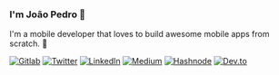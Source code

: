 ### I'm João Pedro 👋

I'm a mobile developer that loves to build awesome mobile apps from scratch. :raised_hands:


[![Gitlab](https://img.shields.io/badge/--gitlab?label=Gitlab&logo=Gitlab&style=social)](https://gitlab.com/joaoppedrosa)
[![Twitter](https://img.shields.io/badge/--twitter?label=Twitter&logo=Twitter&style=social)](https://twitter.com/joaoppedrosa18)
[![LinkedIn](https://img.shields.io/badge/--linkedin?label=LinkedIn&logo=LinkedIn&style=social)](https://www.linkedin.com/in/joaoppedrosa) 
[![Medium](https://img.shields.io/badge/--medium?label=Medium&logo=Medium&style=social)](https://medium.com/@joaoppedrosa)
[![Hashnode](https://img.shields.io/badge/--hashnode?label=Hashnode&logo=Hashnode&style=social)](https://joaoppedrosa.hashnode.dev/)
[![Dev.to](https://img.shields.io/badge/--devtoto?label=Dev.to&logo=dev.to&style=social)](https://dev.to/joaoppedrosa)


<!--
**joaoppedrosa/joaoppedrosa** is a ✨ _special_ ✨ repository because its `README.md` (this file) appears on your GitHub profile.

Here are some ideas to get you started:

- 🔭 I’m currently working on ...
- 🌱 I’m currently learning ...
- 👯 I’m looking to collaborate on ...
- 🤔 I’m looking for help with ...
- 💬 Ask me about ...
- 📫 How to reach me: ...
- 😄 Pronouns: ...
- ⚡ Fun fact: ...
-->
